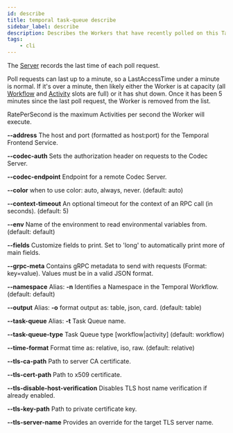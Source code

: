 ```yaml
---
id: describe
title: temporal task-queue describe
sidebar_label: describe
description: Describes the Workers that have recently polled on this Task Queue.
tags:
	- cli
---
```



The [Server](https://docs.temporal.io/clusters/#temporal-server) records the last time of each poll request.

Poll requests can last up to a minute, so a LastAccessTime under a minute is normal.
If it's over a minute, then likely either the Worker is at capacity (all [Workflow](https://docs.temporal.io/workflows/) and [Activity](https://docs.temporal.io/activities) slots are full) or it has shut down.
Once it has been 5 minutes since the last poll request, the Worker is removed from the list.

RatePerSecond is the maximum Activities per second the Worker will execute.

**--address**
The host and port (formatted as host:port) for the Temporal Frontend Service.

**--codec-auth**
Sets the authorization header on requests to the Codec Server.

**--codec-endpoint**
Endpoint for a remote Codec Server.

**--color**
when to use color: auto, always, never. (default: auto)

**--context-timeout**
An optional timeout for the context of an RPC call (in seconds). (default: 5)

**--env**
Name of the environment to read environmental variables from. (default: default)

**--fields**
Customize fields to print. Set to 'long' to automatically print more of main fields.

**--grpc-meta**
Contains gRPC metadata to send with requests (Format: key=value). Values must be in a valid JSON format.

**--namespace**
Alias: **-n**
Identifies a Namespace in the Temporal Workflow. (default: default)

**--output**
Alias: **-o**
format output as: table, json, card. (default: table)

**--task-queue**
Alias: **-t**
Task Queue name.

**--task-queue-type**
Task Queue type [workflow|activity] (default: workflow)

**--time-format**
Format time as: relative, iso, raw. (default: relative)

**--tls-ca-path**
Path to server CA certificate.

**--tls-cert-path**
Path to x509 certificate.

**--tls-disable-host-verification**
Disables TLS host name verification if already enabled.

**--tls-key-path**
Path to private certificate key.

**--tls-server-name**
Provides an override for the target TLS server name.

